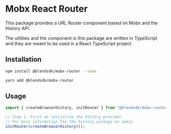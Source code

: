 # Mobx React Router

This package provides a URL Router component based on Mobx and the History API.

The utilities and the component is this package are written in TypeScript and
they are meant to be used in a React TypeScript project.

## Installation

```sh
npm install @blendsdk/mobx-router --save
```

```sh
yarn add @blendsdk/mobx-router
```

## Usage

```ts
import { createBrowserHistory, initRouter } from "@blendsdk/mobx-router";

// Step 1: First we initialize the History provider
// For more information the the history package on npmjs
initRouter(createBrowserHistory());
```
